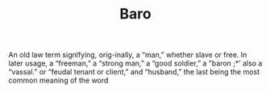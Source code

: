 ---
title: Baro
letter: B
permalink: "/definitions/bld-baro.html"
body: An old law term signlfying, orig-inally, a “man,” whether slave or free. In
  later usage, a “freeman,” a “strong man,” a “good soldier,” a "baron ;*’ also a
  “vassal.” or “feudal tenant or client,” and “husband,” the last being the most common
  meaning of the word
published_at: '2018-07-07'
source: Black's Law Dictionary 2nd Ed (1910)
layout: post
---